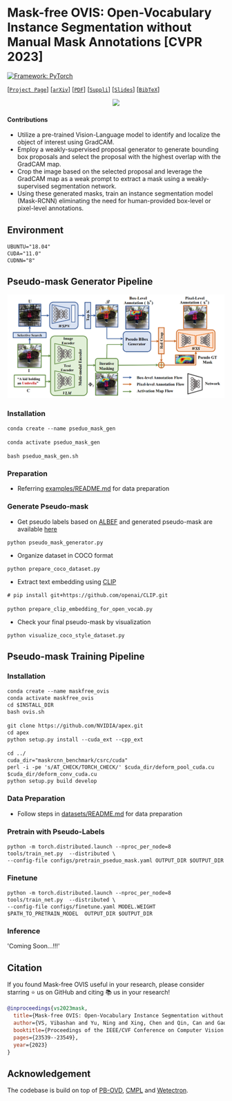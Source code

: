 # Mask-free OVIS: Open-Vocabulary Instance Segmentation without Manual Mask Annotations [CVPR 2023]

[![Framework: PyTorch](https://img.shields.io/badge/Framework-PyTorch-orange.svg)](https://pytorch.org/) 

[[`Project Page`](https://vibashan.github.io/mask-free-ovis-web/)] [[`arXiv`](https://arxiv.org/abs/2303.16891)] [[`PDF`](https://openaccess.thecvf.com/content/CVPR2023/papers/VS_Mask-Free_OVIS_Open-Vocabulary_Instance_Segmentation_Without_Manual_Mask_Annotations_CVPR_2023_paper.pdf)] [[`Suppli`](https://openaccess.thecvf.com/content/CVPR2023/supplemental/VS_Mask-Free_OVIS_Open-Vocabulary_CVPR_2023_supplemental.pdf)] [[`Slides`](https://docs.google.com/presentation/d/1VDJkCr5duzretJegbohLiRn0PBRsry3T/edit?usp=sharing&ouid=115004586392986149446&rtpof=true&sd=true)]  [[`BibTeX`](https://github.com/Vibashan/irg-sfda/blob/main/reference.bib)] 

<p align="center">
  <img src="figs/ovis-gif5.gif" width="800"/>
</p>

#### Contributions
- Utilize a pre-trained Vision-Language model to identify and localize the object of interest using GradCAM.
- Employ a weakly-supervised proposal generator to generate bounding box proposals and select the proposal with the highest overlap with the GradCAM map.
- Crop the image based on the selected proposal and leverage the GradCAM map as a weak prompt to extract a mask using a weakly-supervised segmentation network. 
- Using these generated masks, train an instance segmentation model (Mask-RCNN) eliminating the need for human-provided box-level or pixel-level annotations.


## Environment
```angular2
UBUNTU="18.04"
CUDA="11.0"
CUDNN="8"
```

## Pseudo-mask Generator Pipeline

<p align="center">
  <img src="figs/ovis.png" width="800"/>
</p>

### Installation

```angular2
conda create --name pseduo_mask_gen

conda activate pseduo_mask_gen

bash pseduo_mask_gen.sh
```
### Preparation

* Referring [examples/README.md](https://github.com/Vibashan/Mask-free-OVIS/blob/main/examples/README.md) for data preparation

### Generate Pseudo-mask
* Get pseudo labels based on [ALBEF](https://arxiv.org/abs/2107.07651) and generated pseudo-mask are available [here](https://github.com/Vibashan/Mask-free-OVIS/tree/main/pseudo_label_output/vis)

```angular2
python pseudo_mask_generator.py
```

* Organize dataset in COCO format
```angular2
python prepare_coco_dataset.py
```

* Extract text embedding using [CLIP](https://arxiv.org/abs/2103.00020)

```angular2
# pip install git+https://github.com/openai/CLIP.git

python prepare_clip_embedding_for_open_vocab.py
```

* Check your final pseudo-mask by visualization

```angular2
python visualize_coco_style_dataset.py
```

## Pseudo-mask Training Pipeline

### Installation
```angular2
conda create --name maskfree_ovis
conda activate maskfree_ovis
cd $INSTALL_DIR
bash ovis.sh

git clone https://github.com/NVIDIA/apex.git
cd apex
python setup.py install --cuda_ext --cpp_ext

cd ../
cuda_dir="maskrcnn_benchmark/csrc/cuda"
perl -i -pe 's/AT_CHECK/TORCH_CHECK/' $cuda_dir/deform_pool_cuda.cu $cuda_dir/deform_conv_cuda.cu
python setup.py build develop
```
### Data Preparation
* Follow steps in [datasets/README.md](https://github.com/Vibashan/Mask-free-OVIS/blob/main/datasets/README.md) for data preparation

### Pretrain with Pseudo-Labels
```angular2
python -m torch.distributed.launch --nproc_per_node=8 tools/train_net.py  --distributed \
--config-file configs/pretrain_pseduo_mask.yaml OUTPUT_DIR $OUTPUT_DIR
```

### Finetune
```angular2
python -m torch.distributed.launch --nproc_per_node=8 tools/train_net.py  --distributed \
--config-file configs/finetune.yaml MODEL.WEIGHT $PATH_TO_PRETRAIN_MODEL  OUTPUT_DIR $OUTPUT_DIR
```

### Inference
'Coming Soon...!!!'

## Citation

If you found Mask-free OVIS useful in your research, please consider starring ⭐ us on GitHub and citing 📚 us in your research!

```bibtex
@inproceedings{vs2023mask,
  title={Mask-free OVIS: Open-Vocabulary Instance Segmentation without Manual Mask Annotations},
  author={VS, Vibashan and Yu, Ning and Xing, Chen and Qin, Can and Gao, Mingfei and Niebles, Juan Carlos and Patel, Vishal M and Xu, Ran},
  booktitle={Proceedings of the IEEE/CVF Conference on Computer Vision and Pattern Recognition},
  pages={23539--23549},
  year={2023}
}
```

## Acknowledgement

The codebase is build on top of [PB-OVD](https://github.com/salesforce/PB-OVD), [CMPL](https://github.com/hbdat/cvpr22_cross_modal_pseudo_labeling/tree/main) and [Wetectron](https://github.com/NVlabs/wetectron).
